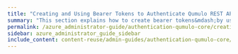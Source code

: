 ```yaml
---
title: "Creating and Using Bearer Tokens to Authenticate Qumulo REST API Calls"
summary: "This section explains how to create bearer tokens&mdash;by using the REST API or the Qumulo Core Web UI&mdash;to authenticate Qumulo REST API calls."
permalink: /azure_administrator-guide/authentication-qumulo-core/creating-using-bearer-tokens-to-authenticate-qumulo-rest-api-calls.html
sidebar: azure_administrator_guide_sidebar
include_content: content-reuse/admin-guides/authentication-qumulo-core/creating-using-bearer-tokens-to-authenticate-qumulo-rest-api-calls.md
---
```

